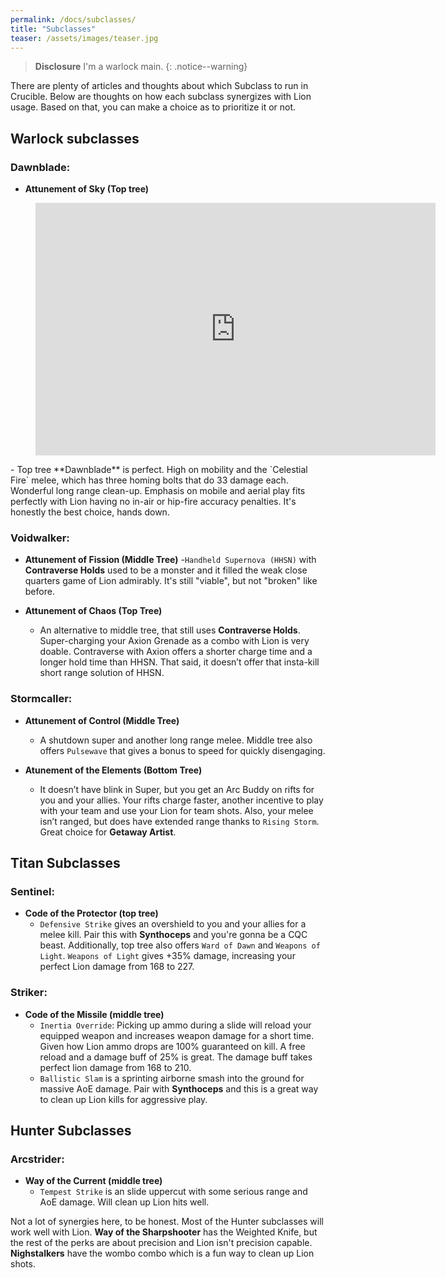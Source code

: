 ```yaml
---
permalink: /docs/subclasses/
title: "Subclasses"
teaser: /assets/images/teaser.jpg
---
```


> **Disclosure** I'm a warlock main.
{: .notice--warning}

There are plenty of articles and thoughts about which Subclass to run in Crucible. Below are thoughts on how each subclass synergizes with Lion usage. Based on that, you can make a choice as to prioritize it or not.

## Warlock subclasses

### Dawnblade:

- **Attunement of Sky (Top tree)**
<figure class="video_container">
  <iframe src='https://gfycat.com/ifr/minorfavoritecopperbutterfly?autoplay=0' frameborder='0' scrolling='no' allowfullscreen width='640' height='404'></iframe>
</figure>
  - Top tree **Dawnblade** is perfect. High on mobility and the `Celestial Fire` melee, which has three homing bolts that do 33 damage each. Wonderful long range clean-up. Emphasis on mobile and aerial play fits perfectly with Lion having no in-air or hip-fire accuracy penalties. It's honestly the best choice, hands down.

### Voidwalker:

- **Attunement of Fission (Middle Tree)**
  -`Handheld Supernova (HHSN)` with **Contraverse Holds** used to be a monster and it filled the weak close quarters game of Lion admirably. It's still "viable", but not "broken" like before.

- **Attunement of Chaos (Top Tree)**
  - An alternative to middle tree, that still uses **Contraverse Holds**. Super-charging your Axion Grenade as a combo with Lion is very doable. Contraverse with Axion offers a shorter charge time and a longer hold time than HHSN. That said, it doesn’t offer that insta-kill short range solution of HHSN.

### Stormcaller:

- **Attunement of Control (Middle Tree)**
  - A shutdown super and another long range melee. Middle tree also offers `Pulsewave` that gives a bonus to speed for quickly disengaging.

- **Atunement of the Elements (Bottom Tree)**
  - It doesn’t have blink in Super, but you get an Arc Buddy on rifts for you and your allies. Your rifts charge faster, another incentive to play with your team and use your Lion for team shots. Also, your melee isn’t ranged, but does have extended range thanks to `Rising Storm`. Great choice for **Getaway Artist**.

## Titan Subclasses

### Sentinel:
- **Code of the Protector (top tree)**
  - `Defensive Strike` gives an overshield to you and your allies for a melee kill. Pair this with **Synthoceps** and you're gonna be a CQC beast. Additionally, top tree also offers `Ward of Dawn` and `Weapons of Light`. `Weapons of Light` gives +35% damage, increasing your perfect Lion damage from 168 to 227.

### Striker:
- **Code of the Missile (middle tree)**
  - `Inertia Override`: Picking up ammo during a slide will reload your equipped weapon and increases weapon damage for a short time. Given how Lion ammo drops are 100% guaranteed on kill. A free reload and a damage buff of 25% is great. The damage buff takes perfect lion damage from 168 to 210.
  - `Ballistic Slam` is a sprinting airborne smash into the ground for massive AoE damage. Pair with **Synthoceps** and this is a great way to clean up Lion kills for aggressive play.

## Hunter Subclasses

### Arcstrider:
- **Way of the Current (middle tree)**
  - `Tempest Strike` is an slide uppercut with some serious range and AoE damage. Will clean up Lion hits well.

Not a lot of synergies here, to be honest. Most of the Hunter subclasses will work well with Lion. **Way of the Sharpshooter** has the Weighted Knife, but the rest of the perks are about precision and Lion isn't precision capable. **Nighstalkers** have the wombo combo which is a fun way to clean up Lion shots.
